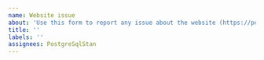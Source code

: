 ```yaml
---
name: Website issue
about: 'Use this form to report any issue about the website (https://postgresqlstan.github.com).'
title: ''
labels: ''
assignees: PostgreSqlStan
---
```



